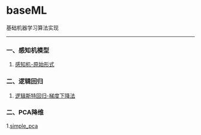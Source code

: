 # baseML
基础机器学习算法实现
***
### 一、感知机模型
1. [感知机-原始形式](https://github.com/luhao2013/baseML/blob/master/Perceptron/Perceptron.py)
### 二、逻辑回归
1. [逻辑斯特回归-梯度下降法](https://github.com/luhao2013/baseML/blob/master/LogisticRegression/LogisticRegression.py)
### 二、PCA降维
1.[simple_pca](https://github.com/luhao2013/baseML/blob/master/PCA/simple_pca.py)